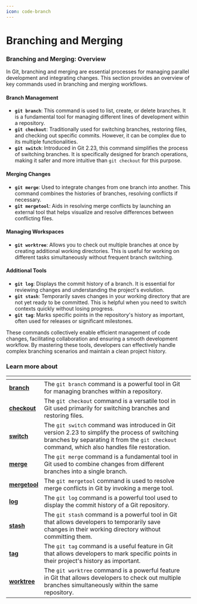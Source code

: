 ```yaml
---
icon: code-branch
---
```


# Branching and Merging

### Branching and Merging: Overview

In Git, branching and merging are essential processes for managing parallel development and integrating changes. This section provides an overview of key commands used in branching and merging workflows.

#### Branch Management

* **`git branch`**: This command is used to list, create, or delete branches. It is a fundamental tool for managing different lines of development within a repository.
* **`git checkout`**: Traditionally used for switching branches, restoring files, and checking out specific commits. However, it can be complex due to its multiple functionalities.
* **`git switch`**: Introduced in Git 2.23, this command simplifies the process of switching branches. It is specifically designed for branch operations, making it safer and more intuitive than `git checkout` for this purpose.

#### Merging Changes

* **`git merge`**: Used to integrate changes from one branch into another. This command combines the histories of branches, resolving conflicts if necessary.
* **`git mergetool`**: Aids in resolving merge conflicts by launching an external tool that helps visualize and resolve differences between conflicting files.

#### Managing Workspaces

* **`git worktree`**: Allows you to check out multiple branches at once by creating additional working directories. This is useful for working on different tasks simultaneously without frequent branch switching.

#### Additional Tools

* **`git log`**: Displays the commit history of a branch. It is essential for reviewing changes and understanding the project's evolution.
* **`git stash`**: Temporarily saves changes in your working directory that are not yet ready to be committed. This is helpful when you need to switch contexts quickly without losing progress.
* **`git tag`**: Marks specific points in the repository's history as important, often used for releases or significant milestones.

These commands collectively enable efficient management of code changes, facilitating collaboration and ensuring a smooth development workflow. By mastering these tools, developers can effectively handle complex branching scenarios and maintain a clean project history.

### Learn more about

<table data-view="cards"><thead><tr><th></th><th></th><th></th></tr></thead><tbody><tr><td><a href="branch.md"><strong>branch</strong></a></td><td>The <code>git branch</code> command is a powerful tool in Git for managing branches within a repository.</td><td></td></tr><tr><td><a href="checkout.md"><strong>checkout</strong></a></td><td>The <code>git checkout</code> command is a versatile tool in Git used primarily for switching branches and restoring files.</td><td></td></tr><tr><td><a href="switch.md"><strong>switch</strong></a></td><td>The <code>git switch</code> command was introduced in Git version 2.23 to simplify the process of switching branches by separating it from the <code>git checkout</code> command, which also handles file restoration.</td><td></td></tr><tr><td><a href="merge.md"><strong>merge</strong></a></td><td>The <code>git merge</code> command is a fundamental tool in Git used to combine changes from different branches into a single branch.</td><td></td></tr><tr><td><a href="mergetool.md"><strong>mergetool</strong></a></td><td>The <code>git mergetool</code> command is used to resolve merge conflicts in Git by invoking a merge tool.</td><td></td></tr><tr><td><a href="log.md"><strong>log</strong></a></td><td>The <code>git log</code> command is a powerful tool used to display the commit history of a Git repository.</td><td></td></tr><tr><td><a href="stash.md"><strong>stash</strong></a></td><td>The <code>git stash</code> command is a powerful tool in Git that allows developers to temporarily save changes in their working directory without committing them.</td><td></td></tr><tr><td><a href="tag.md"><strong>tag</strong></a></td><td>The <code>git tag</code> command is a useful feature in Git that allows developers to mark specific points in their project's history as important.</td><td></td></tr><tr><td><a href="worktree.md"><strong>worktree</strong></a></td><td>The <code>git worktree</code> command is a powerful feature in Git that allows developers to check out multiple branches simultaneously within the same repository.</td><td></td></tr></tbody></table>


